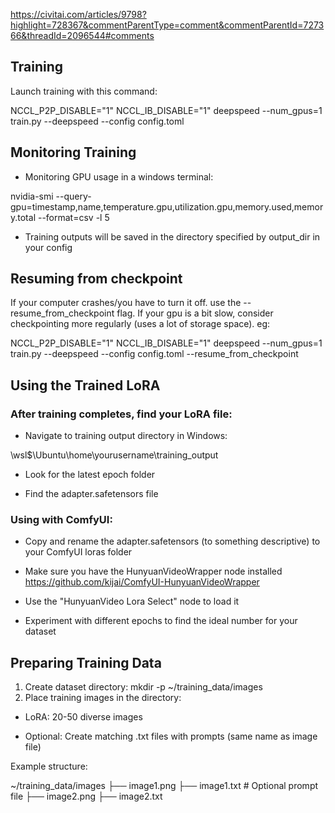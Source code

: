 https://civitai.com/articles/9798?highlight=728367&commentParentType=comment&commentParentId=727366&threadId=2096544#comments

## Training
Launch training with this command:

NCCL_P2P_DISABLE="1" NCCL_IB_DISABLE="1" deepspeed --num_gpus=1 train.py --deepspeed --config config.toml
## Monitoring Training
- Monitoring GPU usage in a windows terminal:

nvidia-smi --query-gpu=timestamp,name,temperature.gpu,utilization.gpu,memory.used,memory.total --format=csv -l 5
- Training outputs will be saved in the directory specified by output_dir in your config

## Resuming from checkpoint
If your computer crashes/you have to turn it off. use the --resume_from_checkpoint flag. If your gpu is a bit slow, consider checkpointing more regularly (uses a lot of storage space). eg:

NCCL_P2P_DISABLE="1" NCCL_IB_DISABLE="1" deepspeed --num_gpus=1 train.py --deepspeed --config config.toml --resume_from_checkpoint
## Using the Trained LoRA
### After training completes, find your LoRA file:
- Navigate to training output directory in Windows:

\\wsl$\Ubuntu\home\yourusername\training_output
- Look for the latest epoch folder

- Find the adapter.safetensors file
### Using with ComfyUI:
- Copy and rename the adapter.safetensors (to something descriptive) to your ComfyUI loras folder

- Make sure you have the HunyuanVideoWrapper node installed https://github.com/kijai/ComfyUI-HunyuanVideoWrapper

- Use the "HunyuanVideo Lora Select" node to load it

- Experiment with different epochs to find the ideal number for your dataset
## Preparing Training Data
1. Create dataset directory:
mkdir -p ~/training_data/images
2. Place training images in the directory:
- LoRA: 20-50 diverse images

- Optional: Create matching .txt files with prompts (same name as image file)


Example structure:

~/training_data/images
├── image1.png
├── image1.txt  # Optional prompt file
├── image2.png
├── image2.txt

